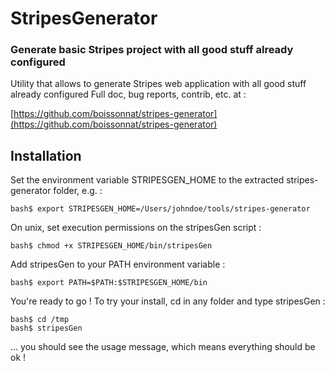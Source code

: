 # StripesGenerator 
### Generate basic Stripes project with all good stuff already configured

Utility that allows to generate Stripes web application with all good stuff already configured
Full doc, bug reports, contrib, etc. at :

[https://github.com/boissonnat/stripes-generator](https://github.com/boissonnat/stripes-generator)


## Installation


Set the environment variable STRIPESGEN_HOME to the extracted stripes-generator folder, e.g. :

```
bash$ export STRIPESGEN_HOME=/Users/johndoe/tools/stripes-generator
```

On unix, set execution permissions on the stripesGen script :

```
bash$ chmod +x STRIPESGEN_HOME/bin/stripesGen
```

Add stripesGen to your PATH environment variable :

```
bash$ export PATH=$PATH:$STRIPESGEN_HOME/bin
```

You're ready to go ! To try your install, cd in any folder and type stripesGen :
```
bash$ cd /tmp
bash$ stripesGen
```

... you should see the usage message, which means everything should be ok !
